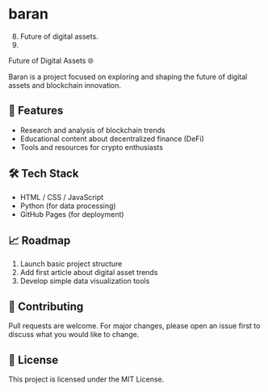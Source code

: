 # baran
8. Future of digital assets.
9. 

Future of Digital Assets 🌐  

Baran is a project focused on exploring and shaping the future of digital assets and blockchain innovation.  

## 🚀 Features  
- Research and analysis of blockchain trends
- Educational content about decentralized finance (DeFi)  
- Tools and resources for crypto enthusiasts  

## 🛠️ Tech Stack  
- HTML / CSS / JavaScript  
- Python (for data processing)  
- GitHub Pages (for deployment)  

## 📈 Roadmap  
1. Launch basic project structure  
2. Add first article about digital asset trends  
3. Develop simple data visualization tools  

## 🤝 Contributing  
Pull requests are welcome. For major changes, please open an issue first to discuss what you would like to change.  

## 📜 License  
This project is licensed under the MIT License.
